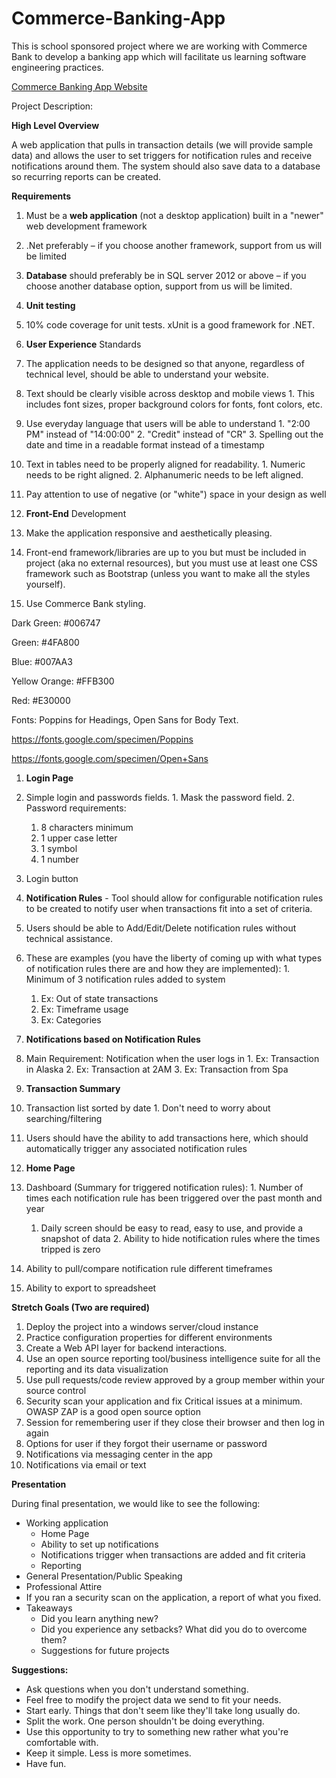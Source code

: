 # Commerce-Banking-App
This is school sponsored project where we are working with Commerce Bank to develop a banking app which will facilitate us learning software engineering practices.

[Commerce Banking App Website](https://my-commerce-bank.netlify.app/)

Project Description:

**High Level Overview**

A web application that pulls in transaction details (we will provide sample data) and allows the user to set triggers for notification rules and receive notifications around them. The system should also save data to a database so recurring reports can be created.

**Requirements**

1. Must be a **web application** (not a desktop application) built in a &quot;newer&quot; web development framework
  1. .Net preferably – if you choose another framework, support from us will be limited
2. **Database** should preferably be in SQL server 2012 or above – if you choose another database option, support from us will be limited.
3. **Unit testing**
  1. 10% code coverage for unit tests. xUnit is a good framework for .NET.
4. **User Experience** Standards
  1. The application needs to be designed so that anyone, regardless of technical level, should be able to understand your website.
  2. Text should be clearly visible across desktop and mobile views
    1. This includes font sizes, proper background colors for fonts, font colors, etc.
  3. Use everyday language that users will be able to understand
    1. &quot;2:00 PM&quot; instead of &quot;14:00:00&quot;
    2. &quot;Credit&quot; instead of &quot;CR&quot;
    3. Spelling out the date and time in a readable format instead of a timestamp
  4. Text in tables need to be properly aligned for readability.
    1. Numeric needs to be right aligned.
    2. Alphanumeric needs to be left aligned.
  5. Pay attention to use of negative (or &quot;white&quot;) space in your design as well

1. **Front-End** Development
  1. Make the application responsive and aesthetically pleasing.
  2. Front-end framework/libraries are up to you but must be included in project (aka no external resources), but you must use at least one CSS framework such as Bootstrap (unless you want to make all the styles yourself).
  3. Use Commerce Bank styling.

Dark Green: #006747

Green: #4FA800

Blue: #007AA3

Yellow Orange: #FFB300

Red: #E30000

Fonts: Poppins for Headings, Open Sans for Body Text.

https://fonts.google.com/specimen/Poppins

https://fonts.google.com/specimen/Open+Sans

1. **Login Page**
  1. Simple login and passwords fields.
    1. Mask the password field.
    2. Password requirements:
      1. 8 characters minimum
      2. 1 upper case letter
      3. 1 symbol
      4. 1 number
  2. Login button
2. **Notification Rules** - Tool should allow for configurable notification rules to be created to notify user when transactions fit into a set of criteria.
  1. Users should be able to Add/Edit/Delete notification rules without technical assistance.
  2. These are examples (you have the liberty of coming up with what types of notification rules there are and how they are implemented):
    1. Minimum of 3 notification rules added to system
      1. Ex: Out of state transactions
      2. Ex: Timeframe usage
      3. Ex: Categories
3. **Notifications based on Notification Rules**
  1. Main Requirement: Notification when the user logs in
    1. Ex: Transaction in Alaska
    2. Ex: Transaction at 2AM
    3. Ex: Transaction from Spa

1. **Transaction Summary**
  1. Transaction list sorted by date
    1. Don&#39;t need to worry about searching/filtering
  2. Users should have the ability to add transactions here, which should automatically trigger any associated notification rules
2. **Home Page**
  1. Dashboard (Summary for triggered notification rules):
    1. Number of times each notification rule has been triggered over the past month and year
      1. Daily screen should be easy to read, easy to use, and provide a snapshot of data
    2. Ability to hide notification rules where the times tripped is zero
  2. Ability to pull/compare notification rule different timeframes
  3. Ability to export to spreadsheet

**Stretch Goals (Two are required)**

1. Deploy the project into a windows server/cloud instance
  1. Practice configuration properties for different environments
2. Create a Web API layer for backend interactions.
3. Use an open source reporting tool/business intelligence suite for all the reporting and its data visualization
4. Use pull requests/code review approved by a group member within your source control
5. Security scan your application and fix Critical issues at a minimum. OWASP ZAP is a good open source option
6. Session for remembering user if they close their browser and then log in again
7. Options for user if they forgot their username or password
8. Notifications via messaging center in the app
9. Notifications via email or text

**Presentation**

During final presentation, we would like to see the following:

- Working application
  - Home Page
  - Ability to set up notifications
  - Notifications trigger when transactions are added and fit criteria
  - Reporting
- General Presentation/Public Speaking
- Professional Attire
- If you ran a security scan on the application, a report of what you fixed.
- Takeaways
  - Did you learn anything new?
  - Did you experience any setbacks? What did you do to overcome them?
  - Suggestions for future projects

**Suggestions:**

- Ask questions when you don&#39;t understand something.
- Feel free to modify the project data we send to fit your needs.
- Start early. Things that don&#39;t seem like they&#39;ll take long usually do.
- Split the work. One person shouldn&#39;t be doing everything.
- Use this opportunity to try to something new rather what you&#39;re comfortable with.
- Keep it simple. Less is more sometimes.
- Have fun.

